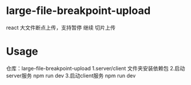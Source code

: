 # large-file-breakpoint-upload
react 大文件断点上传，支持暂停 继续 切片上传
# Usage
仓库：large-file-breakpoint-upload
1.server/client 文件夹安装依赖包
2.启动server服务 npm run dev
3.启动client服务 npm run dev